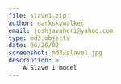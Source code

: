 ```yaml
---
file: slave1.zip
author: darkskywalker
email: joshjavaheri@yahoo.com
type: md3.objects
date: 06/26/02
screenshot: md3/slave1.jpg
description: >
    A Slave 1 model
---
```

